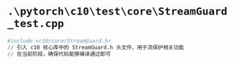 # `.\pytorch\c10\test\core\StreamGuard_test.cpp`

```py
#include <c10/core/StreamGuard.h>
// 引入 c10 核心库中的 StreamGuard.h 头文件，用于流保护相关功能
// 在当前阶段，确保代码能够编译通过即可
```